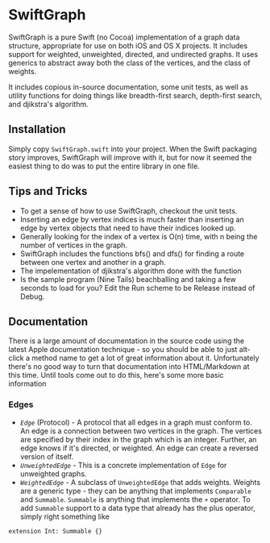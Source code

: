 # SwiftGraph

SwiftGraph is a pure Swift (no Cocoa) implementation of a graph data structure, appropriate for use on both iOS and OS X projects. It includes support for weighted, unweighted, directed, and undirected graphs. It uses generics to abstract away both the class of the vertices, and the class of weights.

It includes copious in-source documentation, some unit tests, as well as utility functions for doing things like breadth-first search, depth-first search, and djikstra's algorithm.

## Installation
Simply copy `SwiftGraph.swift` into your project. When the Swift packaging story improves, SwiftGraph will improve with it, but for now it seemed the easiest thing to do was to put the entire library in one file.

## Tips and Tricks
* To get a sense of how to use SwiftGraph, checkout the unit tests.
* Inserting an edge by vertex indices is much faster than inserting an edge by vertex objects that need to have their indices looked up.
* Generally looking for the index of a vertex is O(n) time, with n being the number of vertices in the graph.
* SwiftGraph includes the functions bfs() and dfs() for finding a route between one vertex and another in a graph.
* The impelementation of djikstra's algorithm done with the function 
* Is the sample program (Nine Tails) beachballing and taking a few seconds to load for you? Edit the Run scheme to be Release instead of Debug.

## Documentation
There is a large amount of documentation in the source code using the latest Apple documentation technique - so you should be able to just alt-click a method name to get a lot of great information about it.  Unfortunately there's no good way to turn that documentation into HTML/Markdown at this time. Until tools come out to do this, here's some more basic information

### Edges
* *`Edge`* (Protocol) - A protocol that all edges in a graph must conform to. An edge is a connection between two vertices in the graph. The vertices are specified by their index in the graph which is an integer. Further, an edge knows if it's directed, or weighted. An edge can create a reversed version of itself.
* *`UnweightedEdge`* - This is a concrete implementation of `Edge` for unweighted graphs.
* *`WeightedEdge`* - A subclass of `UnweightedEdge` that adds weights. Weights are a generic type - they can be anything that implements `Comparable` and `Summable`.  `Summable` is anything that implements the `+` operator.  To add `Summable` support to a data type that already has the plus operator, simply right something like
```
extension Int: Summable {}
```
